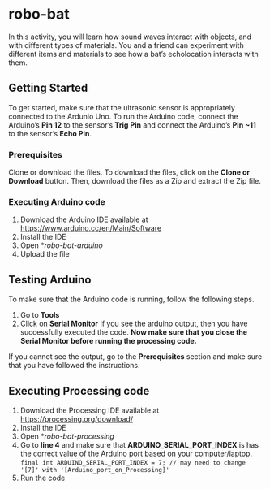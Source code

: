 # robo-bat

In this activity, you will learn how sound waves interact with objects, and with different types of materials. You and a friend can experiment with different items and materials to see how
a bat’s echolocation interacts with them.

## Getting Started
To get started, make sure that the ultrasonic sensor is appropriately connected to the Ardunio Uno. To run the Arduino code, connect the Arduino’s **Pin 12** to the sensor’s
**Trig Pin** and connect the Arduino’s **Pin ~11** to the sensor’s **Echo Pin**.

### Prerequisites

Clone or download the files. To download the files, click on the **Clone or Download** button. Then, download the files as a Zip and extract the Zip file.

### Executing Arduino code


1. Download the Arduino IDE available at https://www.arduino.cc/en/Main/Software
2. Install the IDE
3. Open **robo-bat-arduino*
4. Upload the file

## Testing Arduino

To make sure that the Arduino code is running, follow the following steps.
1. Go to **Tools**
2. Click on **Serial Monitor**
If you see the arduino output, then you have successfully executed the code.
**Now make sure that you close the Serial Monitor before running the processing code.**

If you cannot see the output, go to the **Prerequisites** section and make sure that you have followed the instructions.

## Executing Processing code
1. Download the Processing IDE available at https://processing.org/download/
2. Install the IDE
3. Open **robo-bat-processing*
4. Go to **line 4** and make sure that **ARDUINO_SERIAL_PORT_INDEX** is has the correct value of the Arduino port based on your computer/laptop.
```final int ARDUINO_SERIAL_PORT_INDEX = 7; // may need to change '[7]' with '[Arduino_port_on_Processing]'```
5. Run the code
